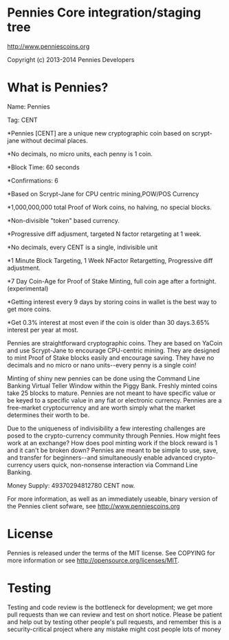 Pennies Core integration/staging tree
=======

http://www.penniescoins.org

Copyright (c) 2013-2014 Pennies Developers

What is Pennies?
=======
Name: Pennies

Tag: CENT

*Pennies [CENT] are a unique new cryptographic coin based on scrypt-jane without decimal places.

*No decimals, no micro units, each penny is 1 coin.

*Block Time: 60 seconds

*Confirmations: 6

*Based on Scrypt-Jane for CPU centric mining,POW/POS Currency

*1,000,000,000 total Proof of Work coins, no halving, no special blocks.

*Non-divisible "token" based currency.

*Progressive diff adjusment, targeted N factor retargeting at 1 week.

*No decimals, every CENT is a single, indivisible unit

*1 Minute Block Targeting, 1 Week NFactor Retargetting, Progressive diff adjustment.

*7 Day Coin-Age for Proof of Stake Minting, full coin age after a fortnight. (experimental)

*Getting interest every 9 days by storing coins in wallet is the best way to get more coins.

*Get 0.3% interest at most even if the coin is older than 30 days.3.65% interest per year at most.


Pennies are straightforward cryptographic coins. They are based on YaCoin and use Scrypt-Jane to encourage CPU-centric mining. They are designed to mint Proof of Stake blocks easily and encourage saving. They have no decimals and no micro or nano units--every penny is a single coin! 

Minting of shiny new pennies can be done using the Command Line Banking Virtual Teller Window within the Piggy Bank. Freshly minted coins take 25 blocks to mature. Pennies are not meant to have specific value or be keyed to a specific value in any fiat or electronic currency. Pennies are a free-market cryptocurrency and are worth simply what the market determines their worth to be. 

Due to the uniqueness of indivisibility a few interesting challenges are posed to the crypto-currency community through Pennies. How might fees work at an exchange? How does pool minting work if the block reward is 1 and it can't be broken down? Pennies are meant to be simple to use, save, and transfer for beginners--and simultaneously enable advanced crypto-currency users quick, non-nonsense interaction via Command Line Banking.

Money Supply: 49370294812780 CENT now.

For more information, as well as an immediately useable, binary version of the Pennies client sofware, see http://www.penniescoins.org


License
=======
Pennies is released under the terms of the MIT license. See  COPYING  for more information or see http://opensource.org/licenses/MIT.


Testing
=======
Testing and code review is the bottleneck for development; we get more pull requests than we can review and test on short notice. Please be patient and help out by testing other people's pull requests, and remember this is a security-critical project where any mistake might cost people lots of money




